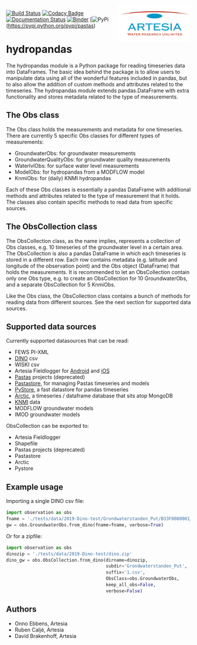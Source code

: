 <img src="/docs/_static/Artesia_logo.jpg" alt="Artesia" width="200" align="right">

[![Build Status](https://travis-ci.com/ArtesiaWater/hydropandas.svg?branch=master)](https://travis-ci.com/ArtesiaWater/hydropandas)
[![Codacy Badge](https://app.codacy.com/project/badge/Grade/998663562724492c812831f714d3c244)](https://www.codacy.com/manual/ArtesiaWater/hydropandas?utm_source=github.com&amp;utm_medium=referral&amp;utm_content=ArtesiaWater/hydropandas&amp;utm_campaign=Badge_Grade)
[![Documentation Status](https://readthedocs.org/projects/hydropandas/badge/?version=latest)](https://hydropandas.readthedocs.io/en/latest/?badge=latest)
[![Binder](https://mybinder.org/badge_logo.svg)](https://mybinder.org/v2/gh/ArtesiaWater/hydropandas/master)
[![PyPi](https://img.shields.io/pypi/pyversions/pastas)(https://pypi.python.org/pypi/pastas)

# hydropandas
The hydropandas module is a Python package for reading timeseries data into DataFrames. The basic idea behind the package is to allow users to manipulate data using all of the wonderful features included in pandas, but to also allow the addition of custom methods and attributes related to the timeseries. The hydropandas module extends pandas.DataFrame with extra functionality and stores metadata related to the type of measurements.

## The Obs class
The Obs class holds the measurements and metadata for one timeseries. There are currently 5 specific Obs classes for different types of measurements:
  - GroundwaterObs: for groundwater measurements
  - GroundwaterQualityObs: for groundwater quality measurements
  - WaterlvlObs: for surface water level measurements
  - ModelObs: for hydropandas from a MODFLOW model
  - KnmiObs: for (daily) KNMI hydropandas

Each of these Obs classes is essentially a pandas DataFrame with additional methods and attributes related to the type of measurement that it holds. The classes also contain specific methods to read data from specific sources.

## The ObsCollection class
The ObsCollection class, as the name implies, represents a collection of Obs classes, e.g. 10 timeseries of the groundwater level in a certain area. The ObsCollection is also a pandas DataFrame in which each timeseries is stored in a different row. Each row contains metadata (e.g. latitude and longitude of the observation point) and the Obs object (DataFrame) that holds the measurements. It is recommended to let an ObsCollection contain only one Obs type, e.g. to create an ObsCollection for 10 GroundwaterObs, and a separate ObsCollection for 5 KnmiObs.

Like the Obs class, the ObsCollection class contains a bunch of methods for reading data from different sources. See the next section for supported data sources.

## Supported data sources
Currently supported datasources that can be read:
  - FEWS PI-XML
  - [DINO](www.dinoloket.nl) csv
  - WISKI csv
  - Artesia Fieldlogger for [Android](https://play.google.com/store/apps/details?id=nl.artesia.fieldlogger&hl=en) and [iOS](https://apps.apple.com/nl/app/fieldlogger/id924565721)
  - [Pastas](https://github.com/pastas/pastas) projects (deprecated)
  - [Pastastore](https://github.com/pastas/pastastore), for managing Pastas timeseries and models
  - [PyStore](https://github.com/ranaroussi/pystore), a fast datastore for pandas timeseries
  - [Arctic](https://github.com/man-group/arctic), a timeseries / dataframe database that sits atop MongoDB
  - [KNMI](https://www.knmi.nl/kennis-en-datacentrum/achtergrond/data-ophalen-vanuit-een-script) data
  - MODFLOW groundwater models
  - IMOD groundwater models

ObsCollection can be exported to:
  - Artesia Fieldlogger
  - Shapefile
  - Pastas projects (deprecated)
  - Pastastore
  - Arctic
  - Pystore

## Example usage
Importing a single DINO csv file:
```python
import observation as obs
fname = './tests/data/2019-Dino-test/Grondwaterstanden_Put/B33F0080001_1.csv'
gw = obs.GroundwaterObs.from_dino(fname=fname, verbose=True)
```

Or for a zipfile:
```python
import observation as obs
dinozip = './tests/data/2019-Dino-test/dino.zip'
dino_gw = obs.ObsCollection.from_dino(dirname=dinozip,
                                      subdir='Grondwaterstanden_Put',
                                      suffix='1.csv',
                                      ObsClass=obs.GroundwaterObs,
                                      keep_all_obs=False,
                                      verbose=False)
```

## Authors
  - Onno Ebbens, Artesia
  - Ruben Caljé, Artesia
  - Davíd Brakenhoff, Artesia
